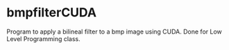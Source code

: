 # bmpfilterCUDA
Program to apply a bilineal filter to a bmp image using CUDA. Done for Low Level Programming class.
